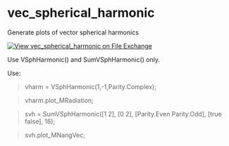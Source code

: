 # vec_spherical_harmonic
Generate plots of vector spherical harmonics

[![View vec_spherical_harmonic on File Exchange](https://www.mathworks.com/matlabcentral/images/matlab-file-exchange.svg)](https://au.mathworks.com/matlabcentral/fileexchange/72096-vec_spherical_harmonic)

Use VSphHarmonic() and SumVSphHarmonic() only.

Use:

> vharm = VSphHarmonic(1,-1,Parity.Complex);

> vharm.plot_MRadiation;

> svh = SumVSphHarmonic([1 2], [0 2], [Parity.Even Parity.Odd], [true false], 16);

> svh.plot_MNangVec;
